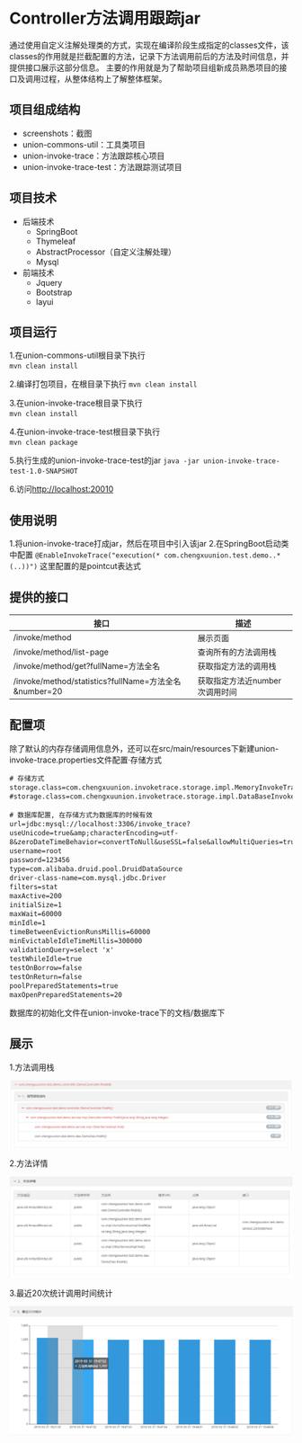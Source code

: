 #  Controller方法调用跟踪jar
   通过使用自定义注解处理类的方式，实现在编译阶段生成指定的classes文件，该classes的作用就是拦截配置的方法，记录下方法调用前后的方法及时间信息，并提供接口展示这部分信息。  主要的作用就是为了帮助项目组新成员熟悉项目的接口及调用过程，从整体结构上了解整体框架。
## 项目组成结构
+ screenshots：截图
+ union-commons-util：工具类项目
+ union-invoke-trace：方法跟踪核心项目
+ union-invoke-trace-test：方法跟踪测试项目
## 项目技术
+ 后端技术
   + SpringBoot    
   + Thymeleaf
   + AbstractProcessor（自定义注解处理）
   + Mysql
+ 前端技术
   + Jquery
   + Bootstrap
   + layui
## 项目运行

1.在union-commons-util根目录下执行  
`mvn clean install`  

2.编译打包项目，在根目录下执行
`mvn clean install`

3.在union-invoke-trace根目录下执行  
`mvn clean install`  

4.在union-invoke-trace-test根目录下执行  
`mvn clean package`

5.执行生成的union-invoke-trace-test的jar
`java -jar union-invoke-trace-test-1.0-SNAPSHOT`

6.访问[http://localhost:20010](http://localhost:20010)  

## 使用说明
1.将union-invoke-trace打成jar，然后在项目中引入该jar
2.在SpringBoot启动类中配置
`@EnableInvokeTrace("execution(* com.chengxuunion.test.demo..*(..))")`
这里配置的是pointcut表达式

## 提供的接口
接口 | 描述
-|-
/invoke/method | 展示页面
/invoke/method/list-page | 查询所有的方法调用栈
/invoke/method/get?fullName=方法全名 | 获取指定方法的调用栈
/invoke/method/statistics?fullName=方法全名&number=20 | 获取指定方法近number次调用时间

## 配置项
除了默认的内存存储调用信息外，还可以在src/main/resources下新建union-invoke-trace.properties文件配置·存储方式
```
# 存储方式
storage.class=com.chengxuunion.invoketrace.storage.impl.MemoryInvokeTraceStorage
#storage.class=com.chengxuunion.invoketrace.storage.impl.DataBaseInvokeTraceStorage

# 数据库配置, 在存储方式为数据库的时候有效
url=jdbc:mysql://localhost:3306/invoke_trace?useUnicode=true&amp;characterEncoding=utf-8&zeroDateTimeBehavior=convertToNull&useSSL=false&allowMultiQueries=true
username=root
password=123456
type=com.alibaba.druid.pool.DruidDataSource
driver-class-name=com.mysql.jdbc.Driver
filters=stat
maxActive=200
initialSize=1
maxWait=60000
minIdle=1
timeBetweenEvictionRunsMillis=60000
minEvictableIdleTimeMillis=300000
validationQuery=select 'x'
testWhileIdle=true
testOnBorrow=false
testOnReturn=false
poolPreparedStatements=true
maxOpenPreparedStatements=20
```

数据库的初始化文件在union-invoke-trace下的文档/数据库下


## 展示
1.方法调用栈

![方法调用栈](https://github.com/youpanpan/invoke-trace/blob/master/screenshots/%E6%96%B9%E6%B3%95%E8%B0%83%E7%94%A8%E6%A0%88.png?raw=true)

2.方法详情

![方法详情](https://github.com/youpanpan/invoke-trace/blob/master/screenshots/%E6%96%B9%E6%B3%95%E8%AF%A6%E6%83%85.png?raw=true)

3.最近20次统计调用时间统计

![最近20次统计调用时间](https://github.com/youpanpan/invoke-trace/blob/master/screenshots/%E6%9C%80%E8%BF%9120%E6%AC%A1%E7%BB%9F%E8%AE%A1.png?raw=true)
